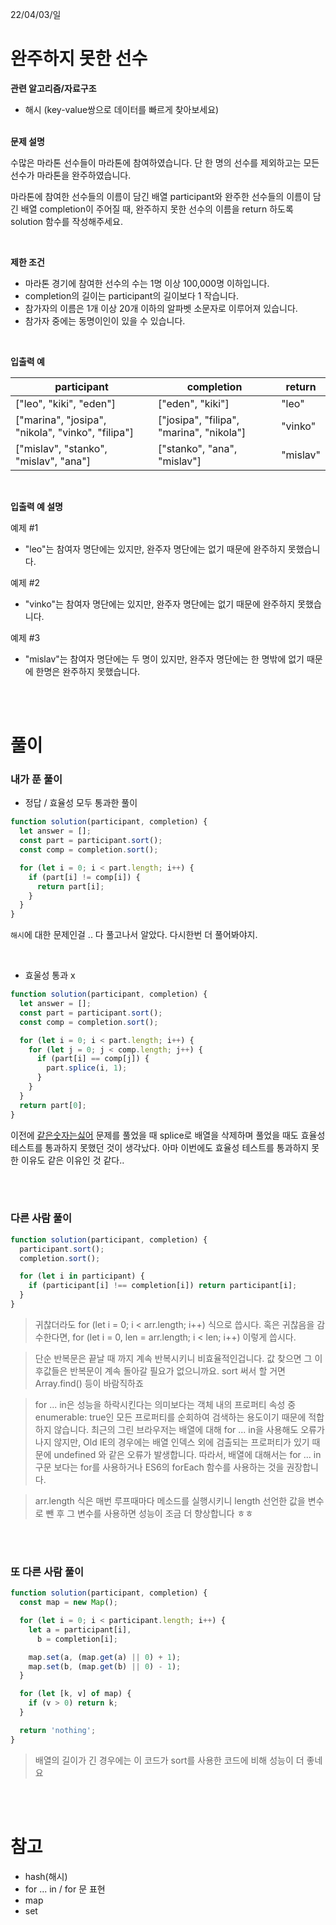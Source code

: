 22/04/03/일

<h1>완주하지 못한 선수</h1>

<strong>관련 알고리즘/자료구조</strong>

- 해시 (key-value쌍으로 데이터를 빠르게 찾아보세요)

<br>
<strong>문제 설명</strong>

수많은 마라톤 선수들이 마라톤에 참여하였습니다. 단 한 명의 선수를 제외하고는 모든 선수가 마라톤을 완주하였습니다.

마라톤에 참여한 선수들의 이름이 담긴 배열 participant와 완주한 선수들의 이름이 담긴 배열 completion이 주어질 때, 완주하지 못한 선수의 이름을 return 하도록 solution 함수를 작성해주세요.

<br>

<strong>제한 조건</strong>

- 마라톤 경기에 참여한 선수의 수는 1명 이상 100,000명 이하입니다.
- completion의 길이는 participant의 길이보다 1 작습니다.
- 참가자의 이름은 1개 이상 20개 이하의 알파벳 소문자로 이루어져 있습니다.
- 참가자 중에는 동명이인이 있을 수 있습니다.

<br>

<strong>입출력 예</strong>

| participant                                       | completion                               | return   |
| ------------------------------------------------- | ---------------------------------------- | -------- |
| ["leo", "kiki", "eden"]                           | ["eden", "kiki"]                         | "leo"    |
| ["marina", "josipa", "nikola", "vinko", "filipa"] | ["josipa", "filipa", "marina", "nikola"] | "vinko"  |
| ["mislav", "stanko", "mislav", "ana"]             | ["stanko", "ana", "mislav"]              | "mislav" |

<br>

<strong>입출력 예 설명</strong>

예제 #1

- "leo"는 참여자 명단에는 있지만, 완주자 명단에는 없기 때문에 완주하지 못했습니다.

예제 #2

- "vinko"는 참여자 명단에는 있지만, 완주자 명단에는 없기 때문에 완주하지 못했습니다.

예제 #3

- "mislav"는 참여자 명단에는 두 명이 있지만, 완주자 명단에는 한 명밖에 없기 때문에 한명은 완주하지 못했습니다.

<br>
<br>

<h1>풀이</h1>
<h3>내가 푼 풀이</h3>

- 정답 / 효율성 모두 통과한 풀이

```javascript
function solution(participant, completion) {
  let answer = [];
  const part = participant.sort();
  const comp = completion.sort();

  for (let i = 0; i < part.length; i++) {
    if (part[i] != comp[i]) {
      return part[i];
    }
  }
}
```

`해시`에 대한 문제인걸 .. 다 풀고나서 알았다. 다시한번 더 풀어봐야지.

<br>

- 효울성 통과 x

```javascript
function solution(participant, completion) {
  let answer = [];
  const part = participant.sort();
  const comp = completion.sort();

  for (let i = 0; i < part.length; i++) {
    for (let j = 0; j < comp.length; j++) {
      if (part[i] == comp[j]) {
        part.splice(i, 1);
      }
    }
  }
  return part[0];
}
```

이전에 [같은숫자는싫어](https://github.com/kim-yejin20/algorithm/blob/main/%ED%94%84%EB%A1%9C%EA%B7%B8%EB%9E%98%EB%A8%B8%EC%8A%A4/%EA%B0%99%EC%9D%80%20%EC%88%AB%EC%9E%90%EB%8A%94%20%EC%8B%AB%EC%96%B4.md) 문제를 풀었을 때 splice로 배열을 삭제하며 풀었을 때도 효율성테스트를 통과하지 못했던 것이 생각났다. 아마 이번에도 효율성 테스트를 통과하지 못한 이유도 같은 이유인 것 같다..

<br>
<br>

<h3>다른 사람 풀이</h3>

```javascript
function solution(participant, completion) {
  participant.sort();
  completion.sort();

  for (let i in participant) {
    if (participant[i] !== completion[i]) return participant[i];
  }
}
```

> 귀찮더라도 for (let i = 0; i < arr.length; i++) 식으로 씁시다. 혹은 귀찮음을 감수한다면, for (let i = 0, len = arr.length; i < len; i++) 이렇게 씁시다.

> 단순 반복문은 끝날 때 까지 계속 반복시키니 비효율적인겁니다. 값 찾으면 그 이후값들은 반복문이 계속 돌아갈 필요가 없으니까요. sort 써서 할 거면 Array.find() 등이 바람직하죠

> for ... in은 성능을 하락시킨다는 의미보다는 객체 내의 프로퍼티 속성 중 enumerable: true인 모든 프로퍼티를 순회하여 검색하는 용도이기 때문에 적합하지 않습니다. 최근의 그린 브라우저는 배열에 대해 for ... in을 사용해도 오류가 나지 않지만, Old IE의 경우에는 배열 인덱스 외에 검출되는 프로퍼티가 있기 때문에 undefined 와 같은 오류가 발생합니다. 따라서, 배열에 대해서는 for ... in 구문 보다는 for를 사용하거나 ES6의 forEach 함수를 사용하는 것을 권장합니다.

> arr.length 식은 매번 루프때마다 메소드를 실행시키니 length 선언한 값을 변수로 뺀 후 그 변수를 사용하면 성능이 조금 더 향상합니다 ㅎㅎ

<br>
<br>

<h3> 또 다른 사람 풀이</h3>

```javascript
function solution(participant, completion) {
  const map = new Map();

  for (let i = 0; i < participant.length; i++) {
    let a = participant[i],
      b = completion[i];

    map.set(a, (map.get(a) || 0) + 1);
    map.set(b, (map.get(b) || 0) - 1);
  }

  for (let [k, v] of map) {
    if (v > 0) return k;
  }

  return 'nothing';
}
```

> 배열의 길이가 긴 경우에는 이 코드가 sort를 사용한 코드에 비해 성능이 더 좋네요

<br>
<br>

<h1>참고 </h1>

- hash(해시)
- for ... in / for 문 표현
- map
- set

